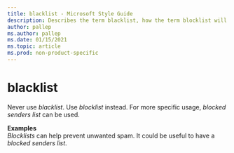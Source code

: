 ```yaml
---
title: blacklist - Microsoft Style Guide
description: Describes the term blacklist, how the term blocklist will be used in its place, and provides examples of using the term blocklist in content.
author: pallep
ms.author: pallep
ms.date: 01/15/2021
ms.topic: article
ms.prod: non-product-specific
---
```


# blacklist

Never use *blacklist*. Use *blocklist* instead. 
For more specific usage, *blocked senders list* can be used. 

**Examples**  
*Blocklists* can help prevent unwanted spam. 
It could be useful to have a *blocked senders list*. 
